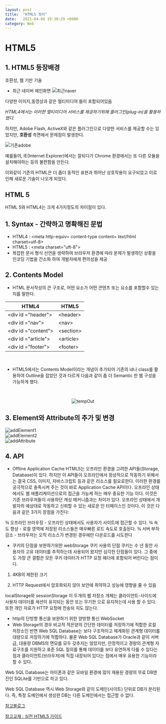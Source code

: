 ```yaml
---
layout: post
title:  "HTML5 정리"
date:   2021-04-08 19:30:29 +0900
category: Web
---
```

# HTML5
## 1. HTML5 등장배경
호환성, 웹 기반 기술

- 최근 네이버 메인화면
![최근naver](https://img1.daumcdn.net/thumb/R720x0.q80/?scode=mtistory2&fname=http%3A%2F%2Fcfile9.uf.tistory.com%2Fimage%2F9938FD395DC7B76618A3DD)

다양한 이미지,동영상과 같은 멀티미디어 들이 포함되어있음

_HTML4에서는 이러한 멀티미디어 서비스를 제공하기위해 플러그인(plug-in)을 활용하였다._

하지만, Adobe Flash, ActiveX와 같은 플러그인으로 다양한 서비스를 제공할 수는 있었지만, **호환성** 측면에서 문제점이 발생한다.

![기존adobe](https://t1.daumcdn.net/cfile/tistory/998C463359B09C7527)

예를들어, IE(Internet Explorer)에서는 잘되다가 Chrome 환경에서는 또 다른 모듈을 설치해야하는 등의 불편함을 만든다.

이와같이 기존의 HTML은 더 좀더 동적인 표현과 뛰어난 상호작용이 요구되었고 이로인해 새로운 기술이 나오게 되었다. 

## HTML 5

HTML 5와 HTML4는 크게 4가지정도의 차이점이 있다.


## 1. Syntax - 간략하고 명확해진 문법
- HTML4 : &#60;meta http-equiv= content-type content= text/html charset=utf-8&#62;
- HTML5 : &#60;meta charset="uft-8"&#62;
- 복잡한 문서 형식 선언을 생략하여 브라우저 환경에 따라 문제가 발생하던 상황을 인코딩 기법을 간소화 하여 개발자에게 편의성을 제공


## 2. Contents Model
- HTML 문서작성의 큰 구조로, 어떤 요소가 어떤 콘텐츠 또는 요소를 포함할수 있는지를 말한다.  
<center>

|HTML4|HTML5|
|--------------|-------|
|&#60;div id ="header"&#62;|&#60;header&#62;|
|&#60;div id ="nav"&#62;|&#60;nav&#62;|
|&#60;div id ="content"&#62;|&#60;section&#62;|
|&#60;div id ="article"&#62;|&#60;article&#62;|
|&#60;div id ="footer"&#62;|&#60;footer&#62;|
</center>
<br/>

- HTML5에서는 Contents Model이라는 개념이 추가되어 기존의 id나 class를 활용하여 Outline을 잡았던 것과 다르게 다음과 같이 좀 더 Semantic 한 웹 구성을 가능하게 했다.
<br/>

<center>

![tempOut](https://media.vlpt.us/images/blackb0x/post/7831406b-8a88-4136-9cbe-75fbef8c5e29/image.png)
</center>

## 3. Element와 Attribute의 추가 및 변경
![addElement1](https://mblogthumb-phinf.pstatic.net/MjAxNjEyMjZfMjI3/MDAxNDgyNzM0MDUwNjYy.5OHu9VvgS27ISaBX2EIkgKc3QPphZMHJkDwytjDUbfIg.z6Yh3YWOnU3ntiZS0GrxMzuvX15BfugPuo-1q80wU9Eg.JPEG.lool2389/%EC%BA%A1%EC%B2%98.JPG?type=w800)
<br/>
![addElement2](https://mblogthumb-phinf.pstatic.net/MjAxNjEyMjZfMjM2/MDAxNDgyNzM0MzQ0Mzcz.yI7tzVMCfA1BDxIDJHCh8OaR7t-6TfO1Wr6JocY68Lkg.CaRRpplDXvXp8VTaYI-f_FhHv12tGAKMQHVvm38H_ykg.JPEG.lool2389/%EC%BA%A1%EC%B2%98.JPG?type=w800)
<br/>
![addAttribute](https://mblogthumb-phinf.pstatic.net/MjAxNjEyMjZfMjg1/MDAxNDgyNzM0NDI5NDEw.gp_LQ7Kdl-D1kC-flcP_3ZRduxr-3Z3E1h0IqsHIcUQg.9mXRu8a6ttP0RXD59alS-G8VhdiDV_Xh8k1uFW5GCZog.JPEG.lool2389/%EC%BA%A1%EC%B2%98.JPG?type=w800)


## 4. API
- Offline Application Cache
HTML5는 오프라인 환경을 고려한 API들(Storage, Database)이 있다.
하지만 이 API들이 오프라인에서 정상적으로 작동하기 위해서는 결국
CSS, 이미지, 자바스크립트 등과 같은 리소스를 필요로한다. 이러한 환경를
궁극적으로 충족시켜 주는 것이 바로 Application Cache API이다. 오프라인
상태에서도 웹 애플리케이션으로의 접근을 가능케 하는 매우 중요한 기능
이다. 이것은 기존 브라우저들이 사용하던 캐싱 메커니즘과는 차이가 있다.
오프라인 상태에서 개발자의 예상대로 작동하고 신뢰할 수 있는 새로운 인
터페이스인 것이다. 이 것은 다음과 같은 3가지 장점을 가진다:

¾ 오프라인 브라우징 - 오프라인 상태에서도 사용자가 사이트에 접근할 수 있다.
¾ 속도 향상 - 로컬 영역에 저장된 리소스들은 매우빠른 로드 속도로 호출된다.
¾ 서버 부하 감소 - 브라우저는 오직 리소스가 변경된 경우에만 다운로드를 시도한다

- 쿠키의 단점을 보완하기위한 webStorage
쿠키 사용의 단점
쿠키는 수 년 동안 사용자의 고유 데이터를 추적하는데 사용되어 왔지만
심각한 단점들이 있다. 그 중에도 가장 큰 결함은 모든 쿠키 데이터가
HTTP 요청 헤더에 포함되어 버린다는 점이다.
 1) 4KB의 제한된 크기

 2)  HTTP Request에서 암호화되지 않아 보안에 취약하고 성능에 영향을 줄 수 있음

 localStorage와 sessionStorage 이 두개의 웹 저장소 개체는
클라이언트-사이드에 사용자 데이터를 세션이 유지되는 동안 또는 무기한
으로 유지하는데 사용 할 수 있다. 또한 개인 자료가 HTTP 요청에 전송되
지도 않는다. 

- http의 단방향 통신을 보완하기 위한 양방향 통신 WebSocket
- Web Storage의 경우 비교적 적은양의 간단한 데이터를 저장하기에 적합한 로컬 저장소인 반면 Web SQL Database는 보다 구조적이고 체계화된 관계형 데이터를 대량으로 저장하기에 적합하다.
물론 Web SQL Database가 Oracle과 같이 서버급, 대용량 DBMS의 면모를 모두 갖추지는 않았지만, 안정적이고 경량의 관계형 자료구조를 지원하고 표준 SQL 질의를 통해 데이터를 보다 유연하게 다를 수 있다는 점과 클라이언트(브라우저)에 직접 내장되어 있다는 점에서 매우 유용한 기능이라 할 수 있다.

Web SQL Database는 아이폰과 같은 모바일 환경에 많이 재용된 경량의 무료 DB엔진인 SQLite를 기반으로 하고 있다.

Web SQL Database 역시 Web Storage와 같이 도메인(사이트) 단위로 DB가 분리된다. 즉, 특정 도메인에서 생성한 DB는 다른 도메인에서는 접근할 수 없다.




[참고블로그](https://m.blog.naver.com/PostView.nhn?blogId=lool2389&logNo=220895161420&proxyReferer=https:%2F%2Fwww.google.com%2FHTML5) 

[참고교재 : 실전 HTML5 가이드](http://html5.creation.net/html5-guide-b5.pdf)